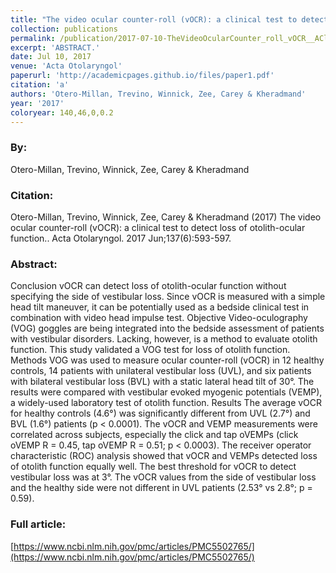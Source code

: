 ```yaml
---
title: "The video ocular counter-roll (vOCR): a clinical test to detect loss of otolith-ocular function."
collection: publications
permalink: /publication/2017-07-10-TheVideoOcularCounter_roll_vOCR__AClinicalTestToDetectLossOfOto
excerpt: 'ABSTRACT.'
date: Jul 10, 2017
venue: 'Acta Otolaryngol'
paperurl: 'http://academicpages.github.io/files/paper1.pdf'
citation: 'a'
authors: 'Otero-Millan, Trevino, Winnick, Zee, Carey & Kheradmand'
year: '2017'
coloryear: 140,46,0,0.2
---
```


### By: 
Otero-Millan, Trevino, Winnick, Zee, Carey & Kheradmand

### Citation: 
Otero-Millan, Trevino, Winnick, Zee, Carey & Kheradmand (2017) The video ocular counter-roll (vOCR): a clinical test to detect loss of otolith-ocular function.. Acta Otolaryngol. 2017 Jun;137(6):593-597. 

### Abstract: 
Conclusion
vOCR can detect loss of otolith-ocular function without specifying the side of vestibular loss. Since vOCR is measured with a simple head tilt maneuver, it can be potentially used as a bedside clinical test in combination with video head impulse test.
Objective
Video-oculography (VOG) goggles are being integrated into the bedside assessment of patients with vestibular disorders. Lacking, however, is a method to evaluate otolith function. This study validated a VOG test for loss of otolith function.
Methods
VOG was used to measure ocular counter-roll (vOCR) in 12 healthy controls, 14 patients with unilateral vestibular loss (UVL), and six patients with bilateral vestibular loss (BVL) with a static lateral head tilt of 30°. The results were compared with vestibular evoked myogenic potentials (VEMP), a widely-used laboratory test of otolith function.
Results
The average vOCR for healthy controls (4.6°) was significantly different from UVL (2.7°) and BVL (1.6°) patients (p < 0.0001). The vOCR and VEMP measurements were correlated across subjects, especially the click and tap oVEMPs (click oVEMP R = 0.45, tap oVEMP R = 0.51; p < 0.0003). The receiver operator characteristic (ROC) analysis showed that vOCR and VEMPs detected loss of otolith function equally well. The best threshold for vOCR to detect vestibular loss was at 3°. The vOCR values from the side of vestibular loss and the healthy side were not different in UVL patients (2.53° vs 2.8°; p = 0.59).

### Full article: 
[https://www.ncbi.nlm.nih.gov/pmc/articles/PMC5502765/](https://www.ncbi.nlm.nih.gov/pmc/articles/PMC5502765/)

